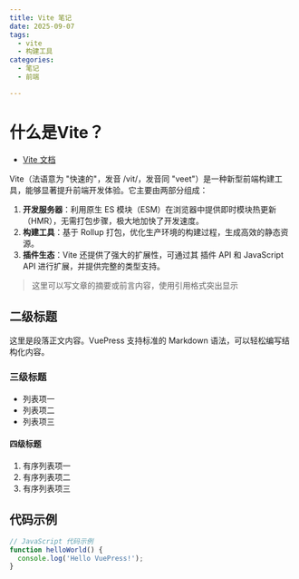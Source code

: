 ```yaml
---
title: Vite 笔记
date: 2025-09-07
tags:
  - vite
  - 构建工具
categories:
  - 笔记
  - 前端

---
```




# 什么是Vite？

- [Vite 文档](https://cn.vitejs.dev/)

Vite（法语意为 "快速的"，发音 /vit/，发音同 "veet"）是一种新型前端构建工具，能够显著提升前端开发体验。它主要由两部分组成：
1. **开发服务器**：利用原生 ES 模块（ESM）在浏览器中提供即时模块热更新（HMR），无需打包步骤，极大地加快了开发速度。
2. **构建工具**：基于 Rollup 打包，优化生产环境的构建过程，生成高效的静态资源。
3. **插件生态**：Vite 还提供了强大的扩展性，可通过其 插件 API 和 JavaScript API 进行扩展，并提供完整的类型支持。

<!-- 可选：文章摘要或前言 -->
> 这里可以写文章的摘要或前言内容，使用引用格式突出显示

## 二级标题

这里是段落正文内容。VuePress 支持标准的 Markdown 语法，可以轻松编写结构化内容。

### 三级标题

- 列表项一
- 列表项二
- 列表项三

#### 四级标题

1. 有序列表项一
2. 有序列表项二
3. 有序列表项三

## 代码示例

```javascript
// JavaScript 代码示例
function helloWorld() {
  console.log('Hello VuePress!');
}